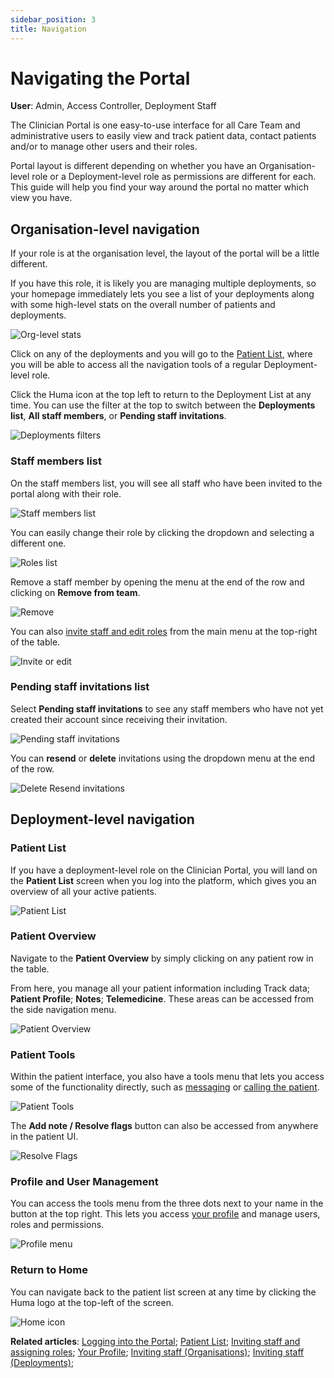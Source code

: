 ```yaml
---
sidebar_position: 3
title: Navigation
---
```

# Navigating the Portal
**User**: Admin, Access Controller, Deployment Staff

The Clinician Portal is one easy-to-use interface for all Care Team and administrative users to easily view and track patient data, contact patients and/or to manage other users and their roles.

Portal layout is different depending on whether you have an Organisation-level role or a Deployment-level role as permissions are different for each. This guide will help you find your way around the portal no matter which view you have.

## Organisation-level navigation
If your role is at the organisation level, the layout of the portal will be a little different.

If you have this role, it is likely you are managing multiple deployments, so your homepage immediately lets you see a list of your deployments along with some high-level stats on the overall number of patients and deployments.

![Org-level stats](./assets/Navigating01.png)

Click on any of the deployments and you will go to the [Patient List](data-collection/clinician-portal/managing-patients/patient-list.md), where you will be able to access all the navigation tools of a regular Deployment-level role.

Click the Huma icon at the top left to return to the Deployment List at any time. You can use the filter at the top to switch between the **Deployments list**, **All staff members**, or **Pending staff invitations**.

![Deployments filters](./assets/Navigating02.png)

### Staff members list
On the staff members list, you will see all staff who have been invited to the portal along with their role.

![Staff members list](./assets/Navigating03.png)

You can easily change their role by clicking the dropdown and selecting a different one.

![Roles list](./assets/Navigating04.png)

Remove a staff member by opening the menu at the end of the row and clicking on **Remove from team**.

![Remove](./assets/Navigating05.png)

You can also [invite staff and edit roles](data-collection/clinician-portal/roles-and-permissions/inviting-staff-and-assigning-roles.md) from the main menu at the top-right of the table.

![Invite or edit](./assets/Navigating06.png)

### Pending staff invitations list
Select **Pending staff invitations** to see any staff members who have not yet created their account since receiving their invitation. 

![Pending staff invitations](./assets/Navigating07.png)

You can **resend** or **delete** invitations using the dropdown menu at the end of the row.

![Delete Resend invitations](./assets/Navigating08.png)

## Deployment-level navigation
### Patient List
If you have a deployment-level role on the Clinician Portal, you will land on the **Patient List** screen when you log into the platform, which gives you an overview of all your active patients. 

![Patient List](./assets/Navigating09.png)

### Patient Overview
Navigate to the **Patient Overview** by simply clicking on any patient row in the table.

From here, you manage all your patient information including Track data; **Patient Profile**; **Notes**; **Telemedicine**. These areas can be accessed from the side navigation menu.

![Patient Overview](./assets/Navigating10.png)

### Patient Tools
Within the patient interface, you also have a tools menu that lets you access some of the functionality directly, such as [messaging](data-collection/clinician-portal/telemedicine/messaging-patients.mdd) or [calling the patient](/data-collection/Clinician-Portal/Telemedicine/Calling-patients.md).

![Patient Tools](./assets/Navigating11.png)

The **Add note / Resolve flags** button can also be accessed from anywhere in the patient UI.

![Resolve Flags](./assets/Navigating12.png)

### Profile and User Management
You can access the tools menu from the three dots next to your name in the button at the top right. This lets you access [your profile](data-collection/clinician-portal/getting-started/your-profile.md) and manage users, roles and permissions.

![Profile menu](./assets/Navigating13.png)

### Return to Home
You can navigate back to the patient list screen at any time by clicking the Huma logo at the top-left of the screen.

![Home icon](./assets/Navigating14.png)

**Related articles**: [Logging into the Portal](data-collection/clinician-portal/getting-started/logging-into-the-portal.md); [Patient List](data-collection/clinician-portal/managing-patients/patient-list.md); [Inviting staff and assigning roles](data-collection/clinician-portal/roles-and-permissions/inviting-staff-and-assigning-roles.md); [Your Profile](data-collection/clinician-portal/getting-started/your-profile.md); [Inviting staff (Organisations)](data-collection/admin-portal/managing-organisations/inviting-staff-to-an-organisation.md); [Inviting staff (Deployments)](data-collection/admin-portal/managing-deployments/tools-and-navigation/inviting-deployment-admins.md); 
